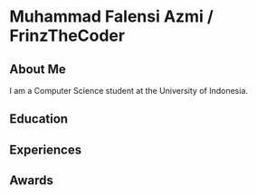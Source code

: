 # Muhammad Falensi Azmi / FrinzTheCoder

## About Me
I am a Computer Science student at the University of Indonesia.

## Education

## Experiences

## Awards